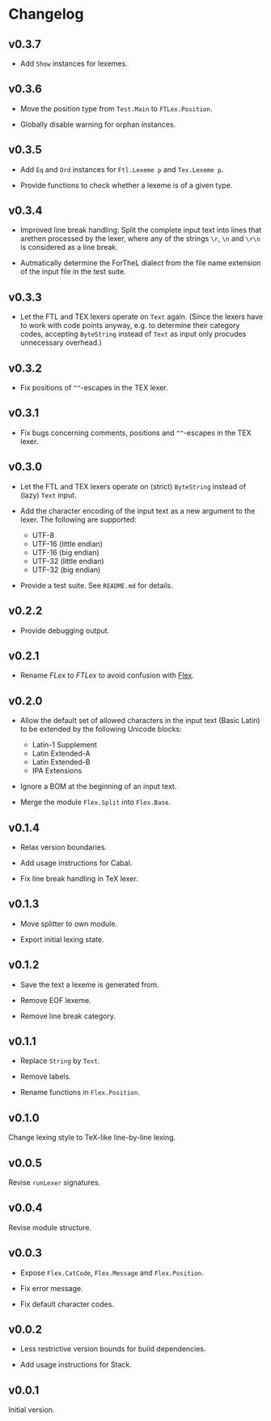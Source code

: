 # Changelog

## v0.3.7

* Add `Show` instances for lexemes.


## v0.3.6

* Move the position type from `Test.Main` to `FTLex.Position`.

* Globally disable warning for orphan instances.


## v0.3.5

* Add `Eq` and `Ord` instances for `Ftl.Lexeme p` and `Tex.Lexeme p`.

* Provide functions to check whether a lexeme is of a given type.


## v0.3.4

* Improved line break handling: Split the complete input text into lines that
  arethen processed by the lexer, where any of the strings `\r`, `\n` and `\r\n`
  is considered as a line break.

* Autmatically determine the ForTheL dialect from the file name extension of the
  input file in the test suite.


## v0.3.3

* Let the FTL and TEX lexers operate on `Text` again. (Since the lexers have to
  work with code points anyway, e.g. to determine their category codes,
  accepting `ByteString` instead of `Text` as input only procudes unnecessary
  overhead.)


## v0.3.2

* Fix positions of `^^`-escapes in the TEX lexer.


## v0.3.1

* Fix bugs concerning comments, positions and `^^`-escapes in the TEX lexer.


## v0.3.0

* Let the FTL and TEX lexers operate on (strict) `ByteString` instead of (lazy)
  `Text` input.

* Add the character encoding of the input text as a new argument to the lexer.
  The following are supported:

  - UTF-8
  - UTF-16 (little endian)
  - UTF-16 (big endian)
  - UTF-32 (little endian)
  - UTF-32 (big endian)

* Provide a test suite. See `README.md` for details.


## v0.2.2

* Provide debugging output.


## v0.2.1

* Rename *FLex* to *FTLex* to avoid confusion with
  [Flex](https://github.com/westes/flex).


## v0.2.0

* Allow the default set of allowed characters in the input text (Basic Latin)
  to be extended by the following Unicode blocks:

  - Latin-1 Supplement
  - Latin Extended-A
  - Latin Extended-B
  - IPA Extensions

* Ignore a BOM at the beginning of an input text.

* Merge the module `Flex.Split` into `Flex.Base`.


## v0.1.4

* Relax version boundaries.

* Add usage instructions for Cabal.

* Fix line break handling in TeX lexer.


## v0.1.3

* Move splitter to own module.

* Export initial lexing state.


## v0.1.2

* Save the text a lexeme is generated from.

* Remove EOF lexeme.

* Remove line break category.


## v0.1.1

* Replace `String` by `Text`.

* Remove labels.

* Rename functions in `Flex.Position`.


## v0.1.0

Change lexing style to TeX-like line-by-line lexing.


## v0.0.5

Revise `runLexer` signatures.


## v0.0.4

Revise module structure.


## v0.0.3

* Expose `Flex.CatCode`, `Flex.Message` and `Flex.Position`.

* Fix error message.

* Fix default character codes.


## v0.0.2

* Less restrictive version bounds for build dependencies.

* Add usage instructions for Stack.


## v0.0.1

Initial version.
